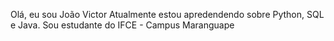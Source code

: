 Olá, eu sou João Victor
Atualmente estou apredendendo sobre Python, SQL e Java.
Sou estudante do IFCE - Campus Maranguape

<!---
Jotinha085/Jotinha085 is a ✨ special ✨ repository because its `README.md` (this file) appears on your GitHub profile.
You can click the Preview link to take a look at your changes.
--->
